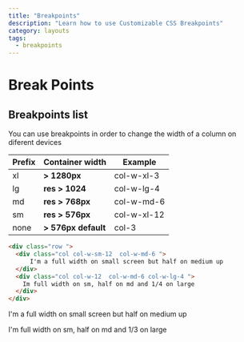 ```yaml
---
title: "Breakpoints"
description: "Learn how to use Customizable CSS Breakpoints"
category: layouts
tags:
  - breakpoints
---
```


# Break Points

## Breakpoints list

You can use breakpoints in order to change the width of a column on diferent devices

<table class="table table-full table-with-border"><thead><tr><th>Prefix</th> <th>Container width</th> <th>Example</th></tr></thead> <tbody><tr><td>
  xl
</td> <td><b> &gt; 1280px </b></td> <td>
  col-w-xl-3
</td></tr> <tr><td>
  lg
</td> <td><b> res &gt; 1024 </b></td> <td>
  col-w-lg-4
</td></tr> <tr><td>
  md
</td> <td><b> res &gt; 768px </b></td> <td>
  col-w-md-6
</td></tr> <tr><td>
  sm
</td> <td><b> res &gt; 576px </b></td> <td>
  col-w-xl-12
</td></tr> <tr><td>
  none
</td> <td><b> &gt; 576px default </b></td> <td>
  col-3
</td></tr></tbody></table>


``` html
<div class="row ">
  <div class="col col-w-sm-12  col-w-md-6 ">
      I'm a full width on small screen but half on medium up 
  </div> 
  <div class="col col-w-12  col-w-md-6 col-w-lg-4 ">
    Im full width on sm, half on md and 1/4 on large
  </div>
</div>
```

<div class="row bg-grey-200 my-4"><div class="col b p-4 bg-grey-400 col-w-sm-12 mb-4  col-w-md-6 ">
      <p>I'm a <span class="bold">full width</span> on small screen but <span class="bold">half</span> on medium up </p>
    </div> <div class="col b p-4 bg-grey-400 mb-4 col-w-12  col-w-md-6 col-w-lg-4 ">
    <p>
     I'm  <span class="bold">full width</span> on <span class="bold">sm</span>, <span class="bold">half</span> on <span class="bold">md</span>  and  <span class="bold">1/3</span> on <span class="bold">large</span>
    </p>
    </div></div>